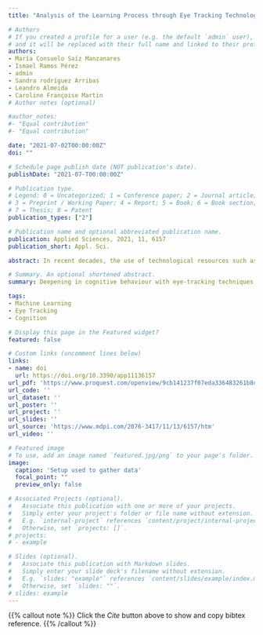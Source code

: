 ```yaml
---
title: "Analysis of the Learning Process through Eye Tracking Technology and Feature Selection Techniques"

# Authors
# If you created a profile for a user (e.g. the default `admin` user), write the username (folder name) here 
# and it will be replaced with their full name and linked to their profile.
authors:
- María Consuelo Saíz Manzanares
- Ismael Ramos Pérez
- admin
- Sandra rodríguez Arribas
- Leandro Almeida
- Caroline Françoise Martin
# Author notes (optional)

#author_notes:
#- "Equal contribution"
#- "Equal contribution"

date: "2021-07-02T00:00:00Z"
doi: ""

# Schedule page publish date (NOT publication's date).
publishDate: "2021-07-T00:00:00Z"

# Publication type.
# Legend: 0 = Uncategorized; 1 = Conference paper; 2 = Journal article;
# 3 = Preprint / Working Paper; 4 = Report; 5 = Book; 6 = Book section;
# 7 = Thesis; 8 = Patent
publication_types: ["2"]

# Publication name and optional abbreviated publication name.
publication: Applied Sciences, 2021, 11, 6157
publication_short: Appl. Sci.

abstract: In recent decades, the use of technological resources such as the eye tracking methodology is providing cognitive researchers with important tools to better understand the learning process. However, the interpretation of the metrics requires the use of supervised and unsupervised learning techniques. The main goal of this study was to analyse the results obtained with the eye tracking methodology by applying statistical tests and supervised and unsupervised machine learning techniques, and to contrast the effectiveness of each one. The parameters of fixations, saccades, blinks and scan path, and the results in a puzzle task were found. The statistical study concluded that no significant differences were found between participants in solving the crossword puzzle task; significant differences were only detected in the parameters saccade amplitude minimum and saccade velocity minimum. On the other hand, this study, with supervised machine learning techniques, provided possible features for analysis, some of them different from those used in the statistical study. Regarding the clustering techniques, a good fit was found between the algorithms used (k-means ++, fuzzy k-means and DBSCAN). These algorithms provided the learning profile of the participants in three types (students over 50 years old; and students and teachers under 50 years of age). Therefore, the use of both types of data analysis is considered complementary.

# Summary. An optional shortened abstract.
summary: Deepening in cognitive behaviour with eye-tracking techniques and Machine Learning analysis.

tags:
- Machine Learning
- Eye Tracking
- Cognition

# Display this page in the Featured widget?
featured: false

# Custom links (uncomment lines below)
links:
- name: doi
  url: https://doi.org/10.3390/app11136157
url_pdf: 'https://www.proquest.com/openview/9cb141237f07eda336483261b8dd6160/1?pq-origsite=gscholar&cbl=2032433'
url_code: ''
url_dataset: ''
url_poster: ''
url_project: ''
url_slides: ''
url_source: 'https://www.mdpi.com/2076-3417/11/13/6157/htm'
url_video: ''

# Featured image
# To use, add an image named `featured.jpg/png` to your page's folder. 
image:
  caption: 'Setup used to gather data'
  focal_point: ""
  preview_only: false

# Associated Projects (optional).
#   Associate this publication with one or more of your projects.
#   Simply enter your project's folder or file name without extension.
#   E.g. `internal-project` references `content/project/internal-project/index.md`.
#   Otherwise, set `projects: []`.
# projects:
# - example

# Slides (optional).
#   Associate this publication with Markdown slides.
#   Simply enter your slide deck's filename without extension.
#   E.g. `slides: "example"` references `content/slides/example/index.md`.
#   Otherwise, set `slides: ""`.
# slides: example
---
```


{{% callout note %}}
Click the *Cite* button above to show and copy bibtex reference.
{{% /callout %}}


